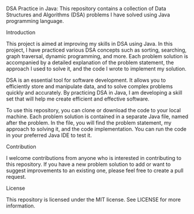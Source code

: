 DSA Practice in Java:
This repository contains a collection of Data Structures and Algorithms (DSA) problems I have solved using Java programming language.

Introduction

This project is aimed at improving my skills in DSA using Java. In this project, I have practiced various DSA concepts such as sorting, searching, graph traversal, dynamic programming, and more. Each problem solution is accompanied by a detailed explanation of the problem statement, the approach I used to solve it, and the code I wrote to implement my solution.

DSA is an essential tool for software development. It allows you to efficiently store and manipulate data, and to solve complex problems quickly and accurately. By practicing DSA in Java, I am developing a skill set that will help me create efficient and effective software.

To use this repository, you can clone or download the code to your local machine. Each problem solution is contained in a separate Java file, named after the problem. In the file, you will find the problem statement, my approach to solving it, and the code implementation. You can run the code in your preferred Java IDE to test it.

Contribution

I welcome contributions from anyone who is interested in contributing to this repository. If you have a new problem solution to add or want to suggest improvements to an existing one, please feel free to create a pull request.

License

This repository is licensed under the MIT license. See LICENSE for more information.
